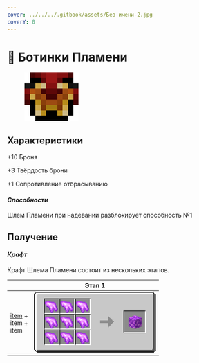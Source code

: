```yaml
---
cover: ../../../.gitbook/assets/Без имени-2.jpg
coverY: 0
---
```


# 👟 Ботинки Пламени

<figure><img src="../../../.gitbook/assets/image (4).png" alt=""><figcaption></figcaption></figure>

## Характеристики

\+10 Броня

\+3 Твёрдость брони

\+1 Сопротивление отбрасыванию

#### _Способности_

Шлем Пламени при надевании разблокирует способность №1

## Получение

#### _Крафт_

Крафт Шлема Пламени состоит из нескольких этапов.

|                                                                                  | Этап 1                                                                                                  |
| -------------------------------------------------------------------------------- | ------------------------------------------------------------------------------------------------------- |
| <p><a href="botinki-plameni.md#kharakteristiki">item</a> +<br>item +<br>item</p> | <img src="../../../.gitbook/assets/raw_pink_ore_block_result-x1.png" alt="Этап 1" data-size="original"> |
